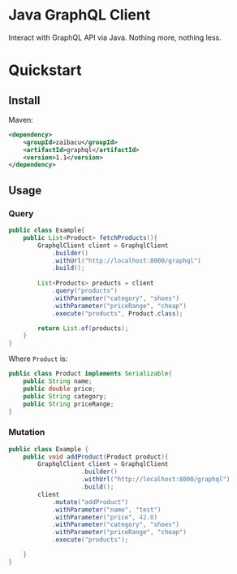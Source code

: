 # Java GraphQL Client

Interact with GraphQL API via Java. Nothing more, nothing less.

# Quickstart

## Install

Maven:
```xml
<dependency>
    <groupId>zaibacu</groupId>
    <artifactId>graphql</artifactId>
    <version>1.1</version>
</dependency>
```

## Usage

### Query

```java
public class Example{
    public List<Product> fetchProducts(){
        GraphqlClient client = GraphqlClient
            .builder()
            .withUrl("http://localhost:8000/graphql")
            .build();
        
        List<Products> products = client
            .query("products")
            .withParameter("category", "shoes")
            .withParameter("priceRange", "cheap")
            .execute("products", Product.class);

        return List.of(products);
    }
}
```

Where `Product` is:

```java
public class Product implements Serializable{
    public String name;
    public double price;
    public String category;
    public String priceRange;
}
```


### Mutation

```java
public class Example {
    public void addProduct(Product product){
        GraphqlClient client = GraphqlClient
                    .builder()
                    .withUrl("http://localhost:8000/graphql")
                    .build();
        client
            .mutate("addProduct")
            .withParameter("name", "test")
            .withParameter("price", 42.0)
            .withParameter("category", "shoes")
            .withParameter("priceRange", "cheap")
            .execute("products");

    }
}
```